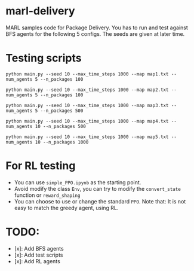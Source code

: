 # marl-delivery
MARL samples code for Package Delivery.
You has to run and test against BFS agents for the following 5 configs.
The seeds are given at later time.

# Testing scripts
```python main.py --seed 10 --max_time_steps 1000 --map map1.txt --num_agents 5 --n_packages 100```

```python main.py --seed 10 --max_time_steps 1000 --map map2.txt --num_agents 5 --n_packages 100```

```python main.py --seed 10 --max_time_steps 1000 --map map3.txt --num_agents 5 --n_packages 500```

```python main.py --seed 10 --max_time_steps 1000 --map map4.txt --num_agents 10 --n_packages 500```

```python main.py --seed 10 --max_time_steps 1000 --map map5.txt --num_agents 10 --n_packages 1000```

# For RL testing
- You can use `simple_PPO.ipynb` as the starting point.
- Avoid modify the class `Env`, you can try to modify the `convert_state` function or `reward_shaping`
- You can choose to use or change the standard `PPO`. Note that: It is not easy to match the greedy agent, using RL.


# TODO:
- [x]: Add BFS agents
- [x]: Add test scripts
- [x]: Add RL agents
